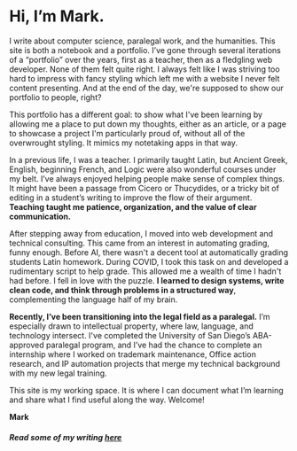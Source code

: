 # Hi, I’m Mark.  

I write about computer science, paralegal work, and the humanities. This site is both a notebook and a portfolio. I’ve gone through several iterations of a “portfolio” over the years, first as a teacher, then as a fledgling web developer. None of them felt quite right. I always felt like I was striving too hard to impress with fancy styling which left me with a website I never felt content presenting. And at the end of the day, we're supposed to show our portfolio to people, right? 

This portfolio has a different goal: to show what I've been learning by allowing me a place to put down my thoughts, either as an article, or a page to showcase a project I'm particularly proud of, without all of the overwrought styling. It mimics my notetaking apps in that way. 

In a previous life, I was a teacher. I primarily taught Latin, but Ancient Greek, English, beginning French, and Logic were also wonderful courses under my belt. I’ve always enjoyed helping people make sense of complex things. It might have been a passage from Cicero or Thucydides, or a tricky bit of editing in a student’s writing to improve the flow of their argument. **Teaching taught me patience, organization, and the value of clear communication.**  

After stepping away from education, I moved into web development and technical consulting. This came from an interest in automating grading, funny enough. Before AI, there wasn't a decent tool at automatically grading students Latin homework. During COVID, I took this task on and developed a rudimentary script to help grade. This allowed me a wealth of time I hadn't had before. I fell in love with the puzzle. **I learned to design systems, write clean code, and think through problems in a structured way**, complementing the language half of my brain.  

**Recently, I’ve been transitioning into the legal field as a paralegal.** I’m especially drawn to intellectual property, where law, language, and technology intersect. I've completed the University of San Diego’s ABA-approved paralegal program, and I’ve had the chance to complete an internship where I worked on trademark maintenance, Office action research, and IP automation projects that merge my technical background with my new legal training.  

This site is my working space. It is where I can document what I’m learning and share what I find useful along the way. Welcome!

**Mark**

#### *Read some of my writing [here](#/articles)*
